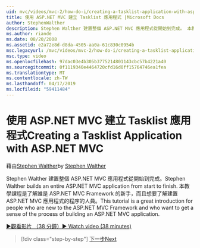 ```yaml
---
uid: mvc/videos/mvc-2/how-do-i/creating-a-tasklist-application-with-aspnet-mvc
title: 使用 ASP.NET MVC 建立 Tasklist 應用程式 |Microsoft Docs
author: StephenWalther
description: Stephen Walther 建置整個 ASP.NET MVC 應用程式從開始到完成。 本教學課程是供不熟悉 ASP.NET MV 的人員了解...
ms.author: riande
ms.date: 08/20/2008
ms.assetid: e2a72e8d-d8da-4505-aa0a-61c830c0954b
msc.legacyurl: /mvc/videos/mvc-2/how-do-i/creating-a-tasklist-application-with-aspnet-mvc
msc.type: video
ms.openlocfilehash: 97dac03e4b305b3775214801143cbc57b4221a40
ms.sourcegitcommit: 0f1119340e4464720cfd16d0ff15764746ea1fea
ms.translationtype: MT
ms.contentlocale: zh-TW
ms.lasthandoff: 04/17/2019
ms.locfileid: "59411484"
---
```

# <a name="creating-a-tasklist-application-with-aspnet-mvc"></a><span data-ttu-id="87d58-104">使用 ASP.NET MVC 建立 Tasklist 應用程式</span><span class="sxs-lookup"><span data-stu-id="87d58-104">Creating a Tasklist Application with ASP.NET MVC</span></span>

<span data-ttu-id="87d58-105">藉由[Stephen Walther](https://github.com/StephenWalther)</span><span class="sxs-lookup"><span data-stu-id="87d58-105">by [Stephen Walther](https://github.com/StephenWalther)</span></span>

<span data-ttu-id="87d58-106">Stephen Walther 建置整個 ASP.NET MVC 應用程式從開始到完成。</span><span class="sxs-lookup"><span data-stu-id="87d58-106">Stephen Walther builds an entire ASP.NET MVC application from start to finish.</span></span> <span data-ttu-id="87d58-107">本教學課程是了解誰是 ASP.NET MVC Framework 的新手，而且想要了解建置 ASP.NET MVC 應用程式的程序的人員。</span><span class="sxs-lookup"><span data-stu-id="87d58-107">This tutorial is a great introduction for people who are new to the ASP.NET MVC Framework and who want to get a sense of the process of building an ASP.NET MVC application.</span></span>

[<span data-ttu-id="87d58-108">&#9654;觀看影片 （38 分鐘）</span><span class="sxs-lookup"><span data-stu-id="87d58-108">&#9654; Watch video (38 minutes)</span></span>](https://channel9.msdn.com/Blogs/ASP-NET-Site-Videos/creating-a-tasklist-application-with-aspnet-mvc)

> [!div class="step-by-step"]
> [<span data-ttu-id="87d58-109">下一步</span><span class="sxs-lookup"><span data-stu-id="87d58-109">Next</span></span>](creating-a-movie-database-application-in-15-minutes-with-aspnet-mvc.md)
